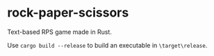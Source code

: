 # rock-paper-scissors
Text-based RPS game made in Rust.

Use <code>cargo build --release</code> to build an executable in <code>\target\release</code>.
